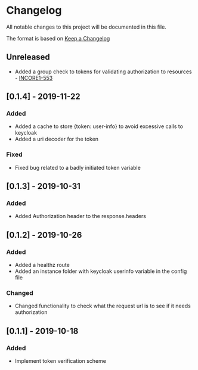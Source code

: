 # Changelog
All notable changes to this project will be documented in this file.

The format is based on [Keep a Changelog](http://keepachangelog.com/en/1.0.0/)

## Unreleased
- Added a group check to tokens for validating authorization to resources - [INCORE1-553](https://opensource.ncsa.illinois.edu/jira/browse/INCORE1-553)

## [0.1.4] - 2019-11-22
### Added
- Added a cache to store {token: user-info} to avoid excessive calls to keycloak
- Added a uri decoder for the token
### Fixed
- Fixed bug related to a badly initiated token variable


## [0.1.3] - 2019-10-31
### Added
- Added Authorization header to the response.headers

## [0.1.2] - 2019-10-26

### Added
- Added a healthz route
- Added an instance folder with keycloak userinfo variable in the config file
### Changed
- Changed functionality to check what the request url is to see if it needs authorization


## [0.1.1] - 2019-10-18

### Added

- Implement token verification scheme
